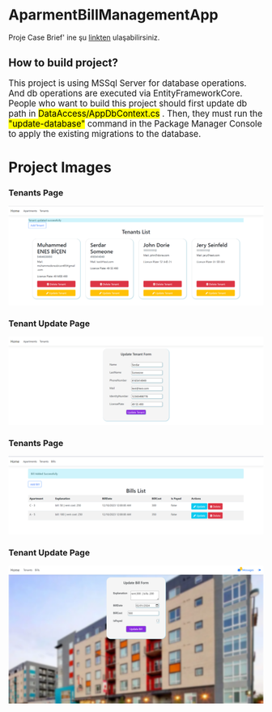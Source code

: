 # AparmentBillManagementApp

Proje Case Brief' ine şu [linkten](https://academy.patika.dev/tr/courses/net-core-projeleri/faturayonetimsistemi) ulaşabilirsiniz.

## How to build project?

<big>
This project is using MSSql Server for database operations. And db operations are executed via EntityFrameworkCore. People who want to build this project should first update db path in <mark> DataAccess/AppDbContext.cs</mark> .
Then, they must run the <mark>"update-database"</mark> command in the Package Manager Console to apply the existing migrations to the database.
</big>

# Project Images

### Tenants Page

![](https://github.com/MuhammedEnesBicen/AparmentBillManagementApp/blob/main/AparmentBillManagementMVC/wwwroot/img/git/tenants.png)
<br />

### Tenant Update Page

![](https://github.com/MuhammedEnesBicen/AparmentBillManagementApp/blob/main/AparmentBillManagementMVC/wwwroot/img/git/updatetenant.png)
<br />

### Tenants Page

![](https://github.com/MuhammedEnesBicen/AparmentBillManagementApp/blob/main/AparmentBillManagementMVC/wwwroot/img/git/bills.png)
<br />

### Tenant Update Page

![](https://github.com/MuhammedEnesBicen/AparmentBillManagementApp/blob/main/AparmentBillManagementMVC/wwwroot/img/git/updatebill.png)
<br />
